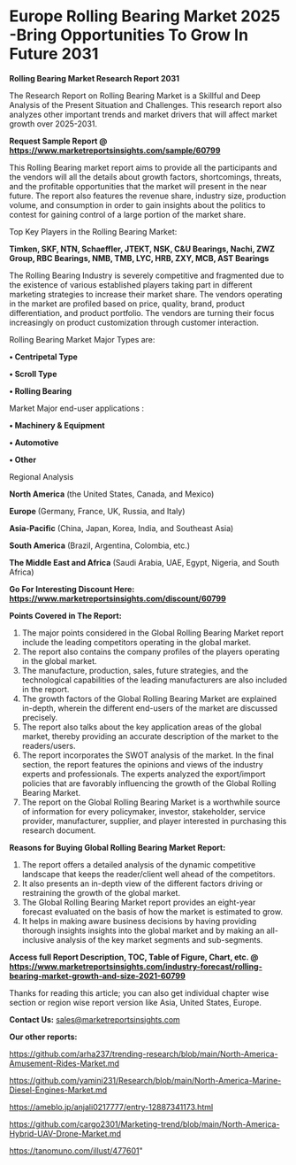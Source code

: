 # Europe Rolling Bearing Market 2025 -Bring Opportunities To Grow In Future 2031

<strong>Rolling Bearing Market Research Report 2031</strong>

The Research Report on Rolling Bearing Market is a Skillful and Deep Analysis of the Present Situation and Challenges. This research report also analyzes other important trends and market drivers that will affect market growth over 2025-2031.

<strong>Request Sample Report @ <a href=https://www.marketreportsinsights.com/sample/60799>https://www.marketreportsinsights.com/sample/60799</a></strong>

This Rolling Bearing market report aims to provide all the participants and the vendors will all the details about growth factors, shortcomings, threats, and the profitable opportunities that the market will present in the near future. The report also features the revenue share, industry size, production volume, and consumption in order to gain insights about the politics to contest for gaining control of a large portion of the market share.

Top Key Players in the Rolling Bearing Market:

<strong>Timken, SKF, NTN, Schaeffler, JTEKT, NSK, C&U Bearings, Nachi, ZWZ Group, RBC Bearings, NMB, TMB, LYC, HRB, ZXY, MCB, AST Bearings</strong>

The Rolling Bearing Industry is severely competitive and fragmented due to the existence of various established players taking part in different marketing strategies to increase their market share. The vendors operating in the market are profiled based on price, quality, brand, product differentiation, and product portfolio. The vendors are turning their focus increasingly on product customization through customer interaction.

Rolling Bearing Market Major Types are:

<strong>• Centripetal Type

• Scroll Type

• Rolling Bearing</strong>

Market Major end-user applications :

<strong>• Machinery & Equipment

• Automotive

• Other</strong>

Regional Analysis

</u><strong><b>North America</b></strong> (the United States, Canada, and Mexico)

<strong><b>Europe </b></strong>(Germany, France, UK, Russia, and Italy)

<strong><b>Asia-Pacific</b></strong> (China, Japan, Korea, India, and Southeast Asia)

<strong><b>South America</b></strong> (Brazil, Argentina, Colombia, etc.)

<strong><b>The Middle East and Africa</b></strong> (Saudi Arabia, UAE, Egypt, Nigeria, and South Africa)

<strong>Go For Interesting Discount Here: <a href=https://www.marketreportsinsights.com/discount/60799>https://www.marketreportsinsights.com/discount/60799</a></strong>

<strong>Points Covered in The Report:</strong>
<ol>
  <li>The major points considered in the Global Rolling Bearing Market report include the leading competitors operating in the global market.</li>
  <li>The report also contains the company profiles of the players operating in the global market.</li>
  <li>The manufacture, production, sales, future strategies, and the technological capabilities of the leading manufacturers are also included in the report.</li>
  <li>The growth factors of the Global Rolling Bearing Market are explained in-depth, wherein the different end-users of the market are discussed precisely.</li>
  <li>The report also talks about the key application areas of the global market, thereby providing an accurate description of the market to the readers/users.</li>
  <li>The report incorporates the SWOT analysis of the market. In the final section, the report features the opinions and views of the industry experts and professionals. The experts analyzed the export/import policies that are favorably influencing the growth of the Global Rolling Bearing Market.</li>
  <li>The report on the Global Rolling Bearing Market is a worthwhile source of information for every policymaker, investor, stakeholder, service provider, manufacturer, supplier, and player interested in purchasing this research document.</li>
</ol>
<strong>Reasons for Buying Global Rolling Bearing Market Report:</strong>

<ol>
  <li>The report offers a detailed analysis of the dynamic competitive landscape that keeps the reader/client well ahead of the competitors.</li>
  <li>It also presents an in-depth view of the different factors driving or restraining the growth of the global market.</li>
  <li>The Global Rolling Bearing Market report provides an eight-year forecast evaluated on the basis of how the market is estimated to grow.</li>
  <li>It helps in making aware business decisions by having providing thorough insights insights into the global market and by making an all-inclusive analysis of the key market segments and sub-segments.</li>
</ol>
<strong>Access full Report Description, TOC, Table of Figure, Chart, etc. @ <a href=https://www.marketreportsinsights.com/industry-forecast/rolling-bearing-market-growth-and-size-2021-60799>https://www.marketreportsinsights.com/industry-forecast/rolling-bearing-market-growth-and-size-2021-60799</a></strong>


Thanks for reading this article; you can also get individual chapter wise section or region wise report version like Asia, United States, Europe.

<strong>Contact Us:</strong>
sales@marketreportsinsights.com

<strong>Our other reports:</strong>

<a href=https://github.com/arha237/trending-research/blob/main/North-America-Amusement-Rides-Market.md>https://github.com/arha237/trending-research/blob/main/North-America-Amusement-Rides-Market.md</a>

<a href=https://github.com/yamini231/Research/blob/main/North-America-Marine-Diesel-Engines-Market.md>https://github.com/yamini231/Research/blob/main/North-America-Marine-Diesel-Engines-Market.md</a>

<a href=https://ameblo.jp/anjali0217777/entry-12887341173.html>https://ameblo.jp/anjali0217777/entry-12887341173.html</a>

<a href=https://github.com/cargo2301/Marketing-trend/blob/main/North-America-Hybrid-UAV-Drone-Market.md>https://github.com/cargo2301/Marketing-trend/blob/main/North-America-Hybrid-UAV-Drone-Market.md</a>

<a href=https://tanomuno.com/illust/477601>https://tanomuno.com/illust/477601</a>"
